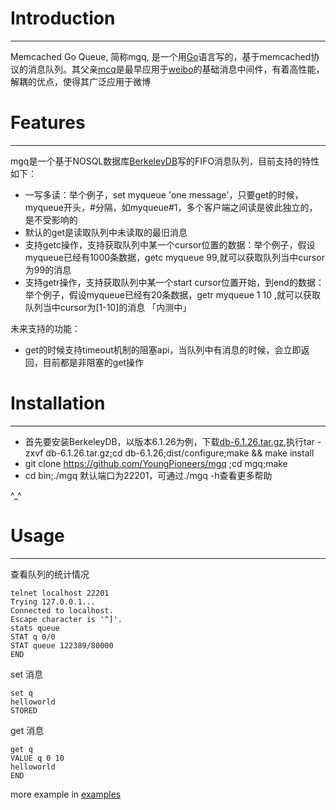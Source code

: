 # Introduction
***
Memcached Go Queue, 简称mgq, 是一个用[Go](https://golang.org)语言写的，基于memcached协议的消息队列。其父亲[mcq](https://github.com/stvchu/memcacheq.git)是最早应用于[weibo](http://weibo.com)的基础消息中间件，有着高性能，解耦的优点，使得其广泛应用于微博





# Features

***
mgq是一个基于NOSQL数据库[BerkeleyDB](http://www.oracle.com/technetwork/cn/database/database-technologies/berkeleydb/overview/index.html)写的FIFO消息队列，目前支持的特性如下：

* 一写多读：举个例子，set myqueue 'one message'，只要get的时候，myqueue开头，#分隔，如myqueue#1，多个客户端之间读是彼此独立的，是不受影响的
* 默认的get是读取队列中未读取的最旧消息
* 支持getc操作，支持获取队列中某一个cursor位置的数据：举个例子，假设myqueue已经有1000条数据，getc myqueue 99,就可以获取队列当中cursor为99的消息
* 支持getr操作，支持获取队列中某一个start cursor位置开始，到end的数据：举个例子，假设myqueue已经有20条数据，getr myqueue 1 10 ,就可以获取队列当中cursor为[1-10]的消息 「内测中」

未来支持的功能：

* get的时候支持timeout机制的阻塞api，当队列中有消息的时候，会立即返回，目前都是非阻塞的get操作

# Installation
***

* 首先要安装BerkeleyDB，以版本6.1.26为例，下载[db-6.1.26.tar.gz](http://www.oracle.com/technetwork/cn/database/database-technologies/berkeleydb/downloads/index.html),执行tar -zxvf db-6.1.26.tar.gz;cd db-6.1.26;dist/configure;make && make install
* git clone https://github.com/YoungPioneers/mgq ;cd mgq;make
* cd bin;./mgq 默认端口为22201，可通过./mgq -h查看更多帮助


^_^

# Usage
***
查看队列的统计情况

```
telnet localhost 22201
Trying 127.0.0.1...
Connected to localhost.
Escape character is '^]'.
stats queue
STAT q 0/0
STAT queue 122389/80000
END
```

set 消息

```
set q
helloworld
STORED
```

get 消息

```
get q
VALUE q 0 10
helloworld
END
```
more example in [examples](https://github.com/YoungPioneers/mgq/examples)
